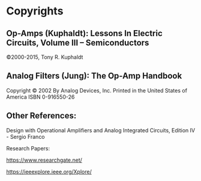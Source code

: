 # Copyrights

## Op-Amps (Kuphaldt): Lessons In Electric Circuits, Volume III – Semiconductors

©2000-2015, Tony R. Kuphaldt

## Analog Filters (Jung): The Op-Amp Handbook

Copyright © 2002 By Analog Devices, Inc.
Printed in the United States of America
ISBN 0-916550-26

## Other References:

Design with Operational Amplifiers and Analog Integrated Circuits, Edition IV - Sergio Franco

Research Papers: 

https://www.researchgate.net/

https://ieeexplore.ieee.org/Xplore/


